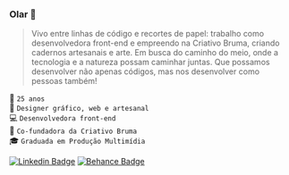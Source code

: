 ### Olar 🥰

> Vivo entre linhas de código e recortes de papel: trabalho como desenvolvedora front-end e empreendo na Criativo Bruma, criando cadernos artesanais e arte. Em busca do caminho do meio, onde a tecnologia e a natureza possam caminhar juntas. Que possamos desenvolver não apenas códigos, mas nos desenvolver como pessoas também!

👧 ``25 anos``  
🦄 ``Designer gráfico, web e artesanal``  
💻 ``Desenvolvedora front-end``  
🌊 ``Co-fundadora da Criativo Bruma``  
🎓 ``Graduada em Produção Multimídia``  

[![Linkedin Badge](https://img.shields.io/badge/-LinkedIn-blue?style=flat-square&logo=Linkedin&logoColor=white&link=https://www.linkedin.com/in/maryanasales)](https://www.linkedin.com/in/maryanasales)
[![Behance Badge](https://img.shields.io/badge/-Behance-black?style=flat-square&logo=Behance&logoColor=white&link=https://www.behance.net/maryanasales)](https://www.behance.net/maryanasales)
